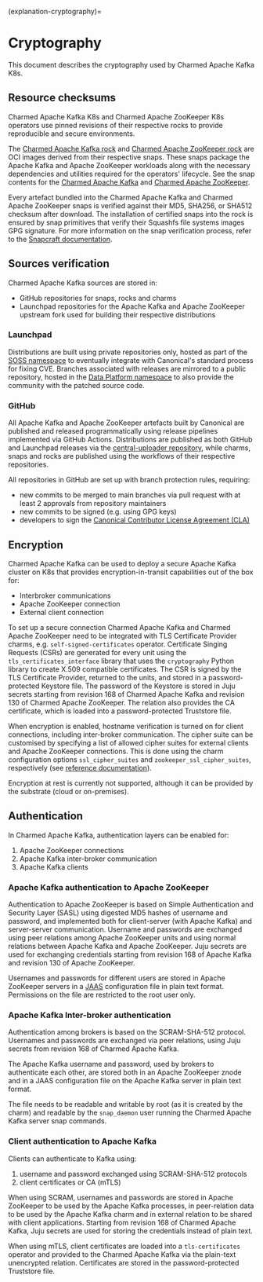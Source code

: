 (explanation-cryptography)=
# Cryptography

This document describes the cryptography used by Charmed Apache Kafka K8s.

## Resource checksums

Charmed Apache Kafka K8s and Charmed Apache ZooKeeper K8s operators use pinned revisions of their respective rocks to provide reproducible and secure environments.

The [Charmed Apache Kafka rock](https://github.com/canonical/charmed-kafka-rock/pkgs/container/charmed-kafka) and 
[Charmed Apache ZooKeeper rock](https://github.com/canonical/charmed-zookeeper-rock/pkgs/container/charmed-zookeeper) are OCI images
derived from their respective snaps. These snaps package the Apache Kafka and Apache ZooKeeper workloads along with the necessary dependencies and utilities required for the operators' lifecycle. See the snap contents for the [Charmed Apache Kafka](https://github.com/canonical/charmed-kafka-snap/blob/3/edge/snap/snapcraft.yaml)  and [Charmed Apache ZooKeeper](https://github.com/canonical/charmed-zookeeper-snap/blob/3/edge/snap/snapcraft.yaml).

Every artefact bundled into the Charmed Apache Kafka and Charmed Apache ZooKeeper snaps is verified against their MD5, SHA256, or SHA512 checksum after download.
The installation of certified snaps into the rock is ensured by snap primitives that verify their
Squashfs file systems images GPG signature. For more information on the snap verification process, refer to the [Snapcraft documentation](https://snapcraft.io/docs/assertions).

## Sources verification

Charmed Apache Kafka sources are stored in:

* GitHub repositories for snaps, rocks and charms
* Launchpad repositories for the Apache Kafka and Apache ZooKeeper upstream fork used for building their respective distributions

### Launchpad

Distributions are built using private repositories only, hosted as part of the [SOSS namespace](https://launchpad.net/soss) to eventually
integrate with Canonical's standard process for fixing CVE.
Branches associated with releases are mirrored to a public repository, hosted in the [Data Platform namespace](https://launchpad.net/~data-platform)
to also provide the community with the patched source code.

### GitHub

All Apache Kafka and Apache ZooKeeper artefacts built by Canonical are published and released 
programmatically using release pipelines implemented via GitHub Actions.
Distributions are published as both GitHub and Launchpad releases via the [central-uploader repository](https://github.com/canonical/central-uploader), while 
charms, snaps and rocks are published using the workflows of their respective repositories. 

All repositories in GitHub are set up with branch protection rules, requiring:

* new commits to be merged to main branches via pull request with at least 2 approvals from repository maintainers
* new commits to be signed (e.g. using GPG keys)
* developers to sign the [Canonical Contributor License Agreement (CLA)](https://ubuntu.com/legal/contributors)

## Encryption

Charmed Apache Kafka can be used to deploy a secure Apache Kafka cluster on K8s that provides encryption-in-transit capabilities out of the box 
for:

* Interbroker communications
* Apache ZooKeeper connection
* External client connection 

To set up a secure connection Charmed Apache Kafka and Charmed Apache ZooKeeper need to be integrated with TLS Certificate Provider charms, e.g. 
`self-signed-certificates` operator. Certificate Singing Requests (CSRs) are generated for every unit using the `tls_certificates_interface` library that uses the `cryptography` 
Python library to create X.509 compatible certificates. The CSR is signed by the TLS Certificate Provider, returned to the units, and 
stored in a password-protected Keystore file. The password of the Keystore is stored in Juju secrets starting from revision 168 of Charmed Apache Kafka 
and revision 130 of Charmed Apache ZooKeeper. The relation also provides the CA certificate, which is loaded into a password-protected Truststore file.

When encryption is enabled, hostname verification is turned on for client connections, including inter-broker communication. The cipher suite can be customised by specifying a list of allowed cipher suites for external clients and Apache ZooKeeper connections. This is done using the charm configuration options `ssl_cipher_suites` and `zookeeper_ssl_cipher_suites`, respectively (see [reference documentation](https://charmhub.io/kafka-k8s/configurations)).

Encryption at rest is currently not supported, although it can be provided by the substrate (cloud or on-premises).

## Authentication

In Charmed Apache Kafka, authentication layers can be enabled for:

1. Apache ZooKeeper connections
2. Apache Kafka inter-broker communication 
3. Apache Kafka clients

### Apache Kafka authentication to Apache ZooKeeper

Authentication to Apache ZooKeeper is based on Simple Authentication and Security Layer (SASL) using digested MD5 hashes of
username and password, and implemented both for client-server (with Apache Kafka) and server-server communication.
Username and passwords are exchanged using peer relations among Apache ZooKeeper units and using normal relations between Apache Kafka and Apache ZooKeeper.
Juju secrets are used for exchanging credentials starting from revision 168 of Apache Kafka and revision 130 of Apache ZooKeeper.

Usernames and passwords for different users are stored in Apache ZooKeeper servers in a [JAAS](https://docs.oracle.com/en/java/javase/11/security/java-authentication-and-authorization-service-jaas-reference-guide.html) configuration file in plain text format. 
Permissions on the file are restricted to the root user only.

### Apache Kafka Inter-broker authentication

Authentication among brokers is based on the SCRAM-SHA-512 protocol. Usernames and passwords are exchanged via peer relations, using Juju secrets from revision 168 of Charmed Apache Kafka.

The Apache Kafka username and password, used by brokers to authenticate each other, are stored both in an Apache ZooKeeper znode and in a JAAS configuration file on the Apache Kafka server in plain text format.

The file needs to be readable and writable by root (as it is created by the charm) and readable by the `snap_daemon` user running the Charmed Apache Kafka server snap commands.

### Client authentication to Apache Kafka

Clients can authenticate to Kafka using:

1. username and password exchanged using SCRAM-SHA-512 protocols 
2. client certificates or CA (mTLS)

When using SCRAM, usernames and passwords are stored in Apache ZooKeeper to be used by the Apache Kafka processes, 
in peer-relation data to be used by the Apache Kafka charm 
and in external relation to be shared with client applications. 
Starting from revision 168 of Charmed Apache Kafka, Juju secrets are used for storing the credentials instead of plain text.

When using mTLS, client certificates are loaded into a `tls-certificates` operator and provided to the Charmed Apache Kafka via the plain-text unencrypted 
relation. Certificates are stored in the password-protected Truststore file.
